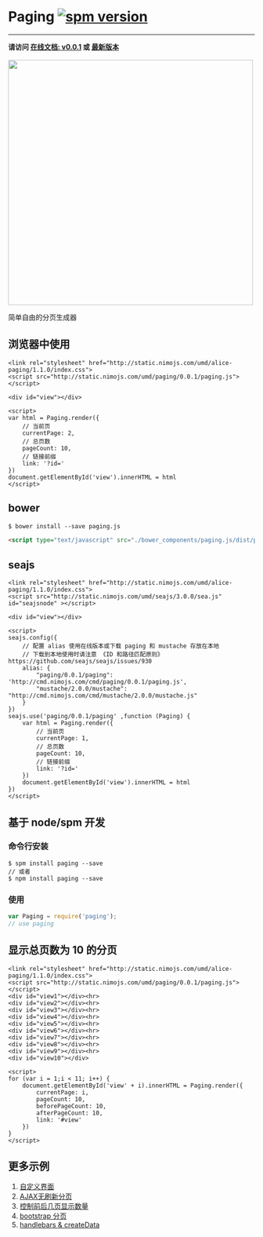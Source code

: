 # Paging [![spm version](http://spmjs.io/badge/paging)](http://spmjs.io/package/paging)

---

<div id="online-tip">
<strong>
  请访问 <a href="http://spmjs.io/docs/paging/0.0.1/">在线文档: v0.0.1</a>
  或 <a href="http://spmjs.io/docs/paging/latest/">最新版本</a>
</strong>
<br><br>
<img src="https://cloud.githubusercontent.com/assets/3949015/7386863/150a781c-ee8b-11e4-91a3-ec686b565e50.gif" style="width:500px;" />
</div>

<script>
if (/^\/docs\/paging\//.test(location.pathname)) {
    document.getElementById('online-tip').style.display = 'none'
}
</script>

简单自由的分页生成器

## 浏览器中使用

````iframe:40
<link rel="stylesheet" href="http://static.nimojs.com/umd/alice-paging/1.1.0/index.css">
<script src="http://static.nimojs.com/umd/paging/0.0.1/paging.js"></script>

<div id="view"></div>

<script>
var html = Paging.render({
    // 当前页
    currentPage: 2,
    // 总页数
    pageCount: 10,
    // 链接前缀
    link: '?id='
})
document.getElementById('view').innerHTML = html
</script>
````
## bower

```html
$ bower install --save paging.js

<script type="text/javascript" src="./bower_components/paging.js/dist/paging.js"></script>
```

## seajs


````iframe:40
<link rel="stylesheet" href="http://static.nimojs.com/umd/alice-paging/1.1.0/index.css">
<script src="http://static.nimojs.com/umd/seajs/3.0.0/sea.js" id="seajsnode" ></script>

<div id="view"></div>

<script>
seajs.config({
    // 配置 alias 使用在线版本或下载 paging 和 mustache 存放在本地
    // 下载到本地使用时请注意 《ID 和路径匹配原则》https://github.com/seajs/seajs/issues/930
    alias: {
        "paging/0.0.1/paging": 'http://cmd.nimojs.com/cmd/paging/0.0.1/paging.js',
        "mustache/2.0.0/mustache": "http://cmd.nimojs.com/cmd/mustache/2.0.0/mustache.js"
    }
})
seajs.use('paging/0.0.1/paging' ,function (Paging) {
    var html = Paging.render({
        // 当前页
        currentPage: 1,
        // 总页数
        pageCount: 10,
        // 链接前缀
        link: '?id='
    })
    document.getElementById('view').innerHTML = html
})
</script>
````
## 基于 node/spm 开发

### 命令行安装

```
$ spm install paging --save
// 或者
$ npm install paging --save
```

### 使用

```js
var Paging = require('paging');
// use paging
```


## 显示总页数为 10 的分页


````iframe:205
<link rel="stylesheet" href="http://static.nimojs.com/umd/alice-paging/1.1.0/index.css">
<script src="http://static.nimojs.com/umd/paging/0.0.1/paging.js"></script>
<div id="view1"></div><hr>
<div id="view2"></div><hr>
<div id="view3"></div><hr>
<div id="view4"></div><hr>
<div id="view5"></div><hr>
<div id="view6"></div><hr>
<div id="view7"></div><hr>
<div id="view8"></div><hr>
<div id="view9"></div><hr>
<div id="view10"></div>

<script>
for (var i = 1;i < 11; i++) {
    document.getElementById('view' + i).innerHTML = Paging.render({
        currentPage: i,
        pageCount: 10,
        beforePageCount: 10,
        afterPageCount: 10,
        link: '#view'
    })    
}
</script>
````

## 更多示例

1. [自定义界面](examples/index.md)
2. [AJAX无刷新分页](examples/ajax.md)
3. [控制前后几页显示数量](examples/before-page-count.md)
4. [bootstrap 分页](examples/bootstrap.md)
5. [handlebars & createData](examples/handlebars.md)